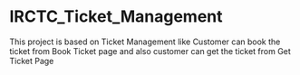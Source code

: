 # IRCTC_Ticket_Management
This project is based on Ticket Management like Customer can book the ticket from Book Ticket page and also customer can get the ticket from Get Ticket Page
